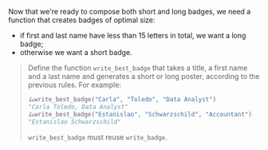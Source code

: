 Now that we're ready to compose both short and long badges, we need a function that creates badges of optimal size:

  * if first and last name have less than 15 letters in total, we want a long badge;
  * otherwise we want a short badge.

> Define the function `write_best_badge` that takes a title, a first name and a last name and generates a short or long poster, according to the previous rules.  For example:
>
> ```python
> ムwrite_best_badge("Carla", "Toledo", "Data Analyst")
> "Carla Toledo, Data Analyst"
> ムwrite_best_badge("Estanislao", "Schwarzschild", "Accountant")
> "Estanislao Schwarzschild"
> ```
> 
> `write_best_badge` must reuse `write_badge`.
